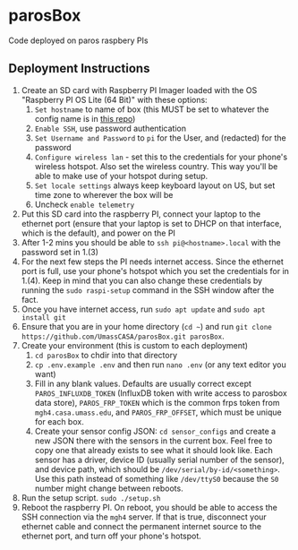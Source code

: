 # parosBox

Code deployed on paros raspbery PIs

## Deployment Instructions

1. Create an SD card with Raspberry PI Imager loaded with the OS "Raspberry PI OS Lite (64 Bit)" with these options:
   1. `Set hostname` to name of box (this MUST be set to whatever the config name is in [this repo](https://github.com/UMassCASA/parosConfigs))
   2. `Enable SSH`, use password authentication
   3. `Set Username and Password` to `pi` for the User, and (redacted) for the password
   4. `Configure wireless lan` - set this to the credentials for your phone's wireless hotspot. Also set the wireless country. This way you'll be able to make use of your hotspot during setup.
   5. `Set locale settings` always keep keyboard layout on US, but set time zone to wherever the box will be
   6. Uncheck `enable telemetry`
2. Put this SD card into the raspberry PI, connect your laptop to the ethernet port (ensure that your laptop is set to DHCP on that interface, which is the default), and power on the PI
3. After 1-2 mins you should be able to `ssh pi@<hostname>.local` with the password set in 1.(3)
4. For the next few steps the PI needs internet access. Since the ethernet port is full, use your phone's hotspot which you set the credentials for in 1.(4). Keep in mind that you can also change these credentials by running the `sudo raspi-setup` command in the SSH window after the fact.
5. Once you have internet access, run `sudo apt update` and `sudo apt install git`
6. Ensure that you are in your home directory (`cd ~`) and run `git clone https://github.com/UmassCASA/parosBox.git parosBox`.
7. Create your environment (this is custom to each deployment)
    1. `cd parosBox` to chdir into that directory
    2. `cp .env.example .env` and then run `nano .env` (or any text editor you want)
    3. Fill in any blank values. Defaults are usually correct except `PAROS_INFLUXDB_TOKEN` (InfluxDB token with write access to parosbox data store), `PAROS_FRP_TOKEN` which is the common frps token from `mgh4.casa.umass.edu`, and `PAROS_FRP_OFFSET`, which must be unique for each box.
    4. Create your sensor config JSON: `cd sensor_configs` and create a new JSON there with the sensors in the current box. Feel free to copy one that already exists to see what it should look like. Each sensor has a driver, device ID (usually serial number of the sensor), and device path, which should be `/dev/serial/by-id/<something>`. Use this path instead of something like `/dev/ttyS0` because the `S0` number might change between reboots.
9. Run the setup script. `sudo ./setup.sh`
10. Reboot the raspberry PI. On reboot, you should be able to access the SSH connection via the `mgh4` server. If that is true, disconnect your ethernet cable and connect the permanent internet source to the ethernet port, and turn off your phone's hotspot.

